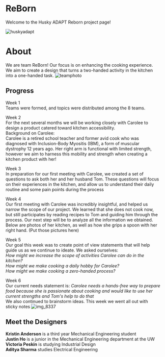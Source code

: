 # ReBorn
Welcome to the Husky ADAPT Reborn project page!


![huskyadapt](https://user-images.githubusercontent.com/32558447/33237175-360148da-d221-11e7-926b-5a83a1c08ed2.jpg)


# About
We are team ReBorn! Our focus is on enhancing the cooking experience. We aim to create a design that turns a two-handed activity in the kitchen into a one-handed task. 
![teamphoto](https://user-images.githubusercontent.com/32558447/33237153-30846460-d220-11e7-9968-3aeba5646317.jpg)

## Progress
Week 1 <br>
Teams were formed, and topics were distributed among the 8 teams.

Week 2 <br>
For the next several months we will be working closely with Carolee to design a product catered toward kitchen accessibility. <br>
Background on Carolee: <br>
Carolee is a retired school teacher and former avid cook who was diagnosed with Inclusion-Body Myositis (IBM), a form of muscular dystrophy 12 years ago. Her right arm is functional with limited strength, however we aim to harness this mobility and strength when creating a kitchen product with her! 

Week 3 <br>
In preparation for our first meeting with Carolee, we created a set of questions to ask both her and her husband Tom. These questions will focus on their experiences in the kitchen, and allow us to understand their daily routine and some pain points during the process

Week 4 <br>
Our first meeting with Carolee was incredibly insightful, and helped us narrow the scope of our project. We learned that she does not cook now, but still participates by reading recipes to Tom and guiding him through the process. Our next step will be to analyze all the information we obtained. Below are photos of her kitchen, as well as how she grips a spoon with her right hand. 
(Put those pictures here)

Week 5 <br>
Our goal this week was to create point of view statements that will help guide us as we continue to ideate. We asked ourselves: <br>
*How might we increase the scope of activities Carolee can do in the kitchen? <br>
How might we make cooking a daily hobby for Carolee? <br>
How might we make cooking a zero-handed process?* <br>

Week 6 <br>
Our current needs statement is: *Carolee needs a hands-free way to prepare food because she is passionate about cooking and would like to use her current strengths and Tom's help to do that* <br>
We also continued to brainstorm ideas. This week we went all out with sticky notes
![img_8337](https://user-images.githubusercontent.com/32558447/33237199-b5695dba-d221-11e7-8bb2-c9068b2e9891.jpg)


## Meet the Designers
**Kristin Anderson** is a third year Mechanical Engineering student <br>
**Justin Ho** is a junior in the Mechanical Engineering department at the UW <br>
**Victoria Peskin** is studying Industrial Design <br>
**Aditya Sharma** studies Electrical Engineering <br>
